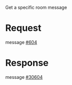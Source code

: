 Get a specific room message

# Request
message [#604](../../proto/README.md#action_604)

# Response
message [#30604](../../proto/README.md#action_30604)